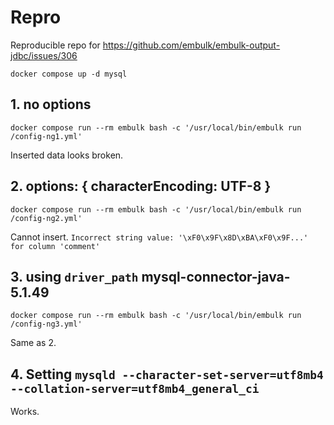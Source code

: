 # Repro

Reproducible repo for
https://github.com/embulk/embulk-output-jdbc/issues/306

```
docker compose up -d mysql
```

## 1. no options
```
docker compose run --rm embulk bash -c '/usr/local/bin/embulk run /config-ng1.yml'
```
Inserted data looks broken.

## 2. options: { characterEncoding: UTF-8 }
```
docker compose run --rm embulk bash -c '/usr/local/bin/embulk run /config-ng2.yml'
```

Cannot insert. `Incorrect string value: '\xF0\x9F\x8D\xBA\xF0\x9F...' for column 'comment'`

## 3. using `driver_path` mysql-connector-java-5.1.49

```
docker compose run --rm embulk bash -c '/usr/local/bin/embulk run /config-ng3.yml'
```

Same as 2.

## 4. Setting `mysqld --character-set-server=utf8mb4 --collation-server=utf8mb4_general_ci`

Works.
